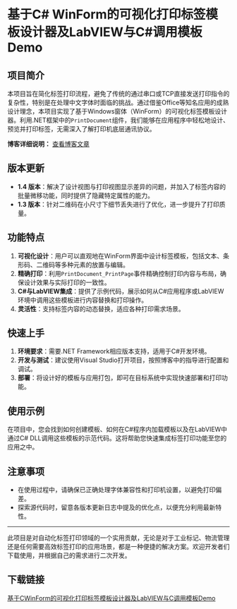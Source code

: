 # 基于C# WinForm的可视化打印标签模板设计器及LabVIEW与C#调用模板Demo

## 项目简介

本项目旨在简化标签打印流程，避免了传统的通过串口或TCP直接发送打印指令的复杂性，特别是在处理中文字体时面临的挑战。通过借鉴Office等知名应用的成熟设计理念，本项目实现了基于Windows窗体（WinForm）的可视化标签模板设计器。利用.NET框架中的`PrintDocument`组件，我们能够在应用程序中轻松地设计、预览并打印标签，无需深入了解打印机底层通讯协议。

**博客详细说明：** [查看博客文章](https://blog.csdn.net/qiangpi6057/article/details/125295588)

## 版本更新

- **1.4 版本**：解决了设计视图与打印视图显示差异的问题，并加入了标签内容的批量微移功能，同时提供了隐藏特定属性的能力。
- **1.3 版本**：针对二维码在小尺寸下细节丢失进行了优化，进一步提升了打印质量。

## 功能特点

1. **可视化设计**：用户可以直观地在WinForm界面中设计标签模板，包括文本、条形码、二维码等多种元素的放置与编辑。
2. **精确打印**：利用`PrintDocument_PrintPage`事件精确控制打印内容与布局，确保设计效果与实际打印的一致性。
3. **C#与LabVIEW集成**：提供了示例代码，展示如何从C#应用程序或LabVIEW环境中调用这些模板进行内容替换和打印操作。
4. **灵活性**：支持标签内容的动态替换，适应各种打印需求场景。

## 快速上手

1. **环境要求**：需要.NET Framework相应版本支持，适用于C#开发环境。
2. **开发与测试**：建议使用Visual Studio打开项目，按照博客中的指导进行配置和调试。
3. **部署**：将设计好的模板与应用打包，即可在目标系统中实现快速部署和打印功能。

## 使用示例

在项目中，您会找到如何创建模板、如何在C#程序内加载模板以及在LabVIEW中通过C# DLL调用这些模板的示范代码。这将帮助您快速集成标签打印功能至您的应用之中。

## 注意事项

- 在使用过程中，请确保已正确处理字体兼容性和打印机设置，以避免打印偏差。
- 探索源代码时，留意各版本更新日志中提及的优化点，以便充分利用最新特性。

---

此项目是对自动化标签打印领域的一个实用贡献，无论是对于工业标记、物流管理还是任何需要高效标签打印的应用场景，都是一种便捷的解决方案。欢迎开发者们下载使用，并根据自己的需求进行二次开发。

## 下载链接

[基于CWinForm的可视化打印标签模板设计器及LabVIEW与C调用模板Demo](https://pan.quark.cn/s/3ee9310b5799)